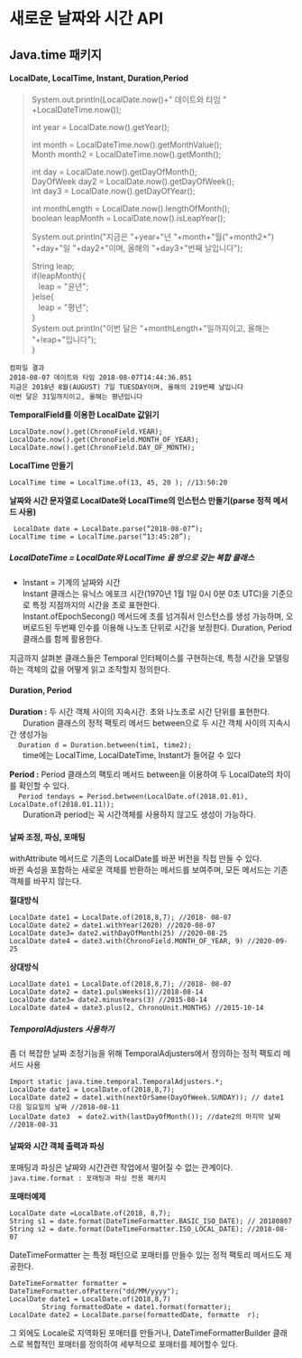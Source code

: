 # 새로운 날짜와 시간 API
## Java.time 패키지
#### LocalDate, LocalTime, Instant, Duration,Period

>  System.out.println(LocalDate.now()+" 데이트와 타임 " +LocalDateTime.now());
>  
>  int year = LocalDate.now().getYear();    
>
>   int month = LocalDateTime.now().getMonthValue();    
   Month month2 = LocalDateTime.now().getMonth();    
> 
>   int day = LocalDate.now().getDayOfMonth();   
   DayOfWeek day2 =  LocalDate.now().getDayOfWeek();    
   int day3 = LocalDate.now().getDayOfYear();    
>
>   int monthLength = LocalDate.now().lengthOfMonth();    
   boolean leapMonth = LocalDate.now().isLeapYear();    
>
>    System.out.println("지금은 "+year+"년 "+month+"월("+month2+") "+day+"일 "+day2+"이며, 올해의 "+day3+"번째 날입니다");  
>
>    String leap;  
    if(leapMonth){  
 &nbsp;&nbsp;       leap = "윤년";  
    }else{  
&nbsp;&nbsp;        leap = "평년";  
    }  
    System.out.println("이번 달은 "+monthLength+"일까지이고, 올해는 "+leap+"입니다");  
}

```
컴파일 결과
2018-08-07 데이트와 타임 2018-08-07T14:44:36.851
지금은 2018년 8월(AUGUST) 7일 TUESDAY이며, 올해의 219번째 날입니다
이번 달은 31일까지이고, 올해는 평년입니다
```


**TemporalField를 이용한 LocalDate 값읽기**  
```
LocalDate.now().get(ChronoField.YEAR);  
LocalDate.now().get(ChronoField.MONTH_OF_YEAR);  
LocalDate.now().get(ChronoField.DAY_OF_MONTH);
``` 
 
**LocalTime 만들기**   
```
LocalTime time = LocalTime.of(13, 45, 20 ); //13:50:20 
```

**날짜와 시간 문자열로 LocalDate와 LocalTime의 인스턴스 만들기(parse 정적 메서드 사용)**  
```
 LocalDate date = LocalDate.parse(“2018-08-07”);
LocalTime time = LocalTime.parse(“13:45:20”);
```

##### LocalDateTime = LocalDate와 LocalTime 을 쌍으로 갖는 복합 클래스   
- Instant = 기계의 날짜와 시간   
	Instant 클래스는 유닉스 에포크 시간(1970년 1월 1일 0시 0분 0초 UTC)을 기준으로 특정 지점까지의 시간을 초로 표현한다.  
Instant.ofEpochSecong() 메서드에 초를 넘겨줘서 인스턴스를 생성 가능하며, 오버로드된 두번째 인수를 이용해 나노초 단위로 시간을 보정한다. Duration, Period 클래스를 함께 활용한다.  

지금까지 살펴본 클래스들은 Temporal 인터페이스를 구현하는데, 특정 시간을 모델링하는 객체의 값을 어떻게 읽고 조작할지 정의한다.  

#### Duration, Period 
**Duration :** 두 시간 객체 사이의 지속시간. 초와 나노초로 시간 단위를 표현한다.  
&nbsp; &nbsp; &nbsp; 	Duration 클래스의 정적 팩토리 메서드 between으로 두 시간 객체 사이의 지속시간 생성가능  
&nbsp; &nbsp;  `Duration d = Duration.between(tim1, time2);`   
&nbsp; &nbsp; &nbsp; 	time에는 LocalTime, LocalDateTime, Instant가 들어갈 수 있다 


**Period :** Period 클래스의 팩토리 메서드 between을 이용하여 두 LocalDate의 차이를 확인할 수 있다.  
&nbsp; &nbsp; 	`Period tendays = Period.between(LocalDate.of(2018.01.01), LocalDate.of(2018.01.11));`    
&nbsp; &nbsp; &nbsp; Duration과 period는 꼭 시간객체를 사용하지 않고도 생성이 가능하다.  

#### 날짜 조정, 파싱, 포매팅
withAttribute 메서드로 기존의 LocalDate를 바꾼 버전을 직접 만들 수 있다.   
바뀐 속성을 포함하는 새로운 객체를 반환하는 메서드를 보여주며, 모든 메서드는 기존 객체를 바꾸지 않는다.  

**절대방식**  
```
LocalDate date1 = LocalDate.of(2018,8,7); //2018- 08-07  
LocalDate date2 = date1.withYear(2020) //2020-08-07  
LocalDate date3= date2.withDayOfMonth(25) //2020-08-25  
LocalDate date4 = date3.with(ChronoField.MONTH_OF_YEAR, 9) //2020-09-25  
```

**상대방식**
```
LocalDate date1 = LocalDate.of(2018,8,7); //2018- 08-07  
LocalDate date2 = date1.pulsWeeks(1)//2018-08-14  
LocalDate date3= date2.minusYears(3) //2015-08-14  
LocalDate date4 = date3.plus(2, ChronoUnit.MONTHS) //2015-10-14  
```

##### TemporalAdjusters 사용하기
 좀 더 복잡한 날짜 조정기능을 위해 TemporalAdjusters에서 정의하는 정적 팩토리 메서드 사용  
 ```
Import static java.time.temporal.TemporalAdjusters.*;  
LocalDate date1 = LocalDate.of(2018,8,7);  
LocalDate date2 = date1.with(nextOrSame(DayOfWeek.SUNDAY)); // date1 다음 일요일의 날짜 //2018-08-11  
LocalDate date3  = date2.with(lastDayOfMonth()); //date2의 마지막 날짜 //2018-08-31  
```

#### 날짜와 시간 객체 출력과 파싱
포매팅과 파싱은 날짜와 시간관련 작업에서 떨어질 수 없는 관계이다.  
`java.time.format : 포매팅과 파싱 전용 패키지`


**포매터예제**
```
LocalDate date =LocalDate.of(2018, 8,7);  
String s1 = date.format(DateTimeFormatter.BASIC_ISO_DATE); // 20180807  
String s2 = date.format(DateTimeFormatter.ISO_LOCAL_DATE); //2018-08-07  
```

DateTimeFormatter 는 특정 패턴으로 포매터를 만들수 있는 정적 팩토리 메서드도 제공한다.
```
DateTimeFormatter formatter = DateTimeFormatter.ofPattern("dd/MM/yyyy");  
LocalDate date1 = LocalDate.of(2018,8,7)  
        String formattedDate = date1.format(formatter);  
LocalDate date2 = LocalDate.parse(formattedDate, formatte  r);
```
그 외에도 Locale로 지역화된 포매터를 만들거나, DateTimeFormatterBuilder 클래스로 복합적인 포매터를 정의하여 세부적으로 포매터를 제어할수 있다.




